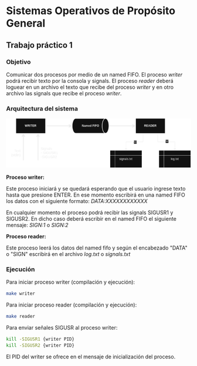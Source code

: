 
# Sistemas Operativos de Propósito General

## Trabajo práctico 1

### Objetivo
Comunicar dos procesos por medio de un named FIFO. El proceso *writer* podrá recibir texto por
la consola y signals. El proceso *reader* deberá loguear en un archivo el texto que recibe del
proceso *writer* y en otro archivo las signals que recibe el proceso *writer*.

### Arquitectura del sistema

![](imgs/tp1_arch.png)

**Proceso writer:**

Este proceso iniciará y se quedará esperando que el usuario ingrese texto hasta que presione ENTER.
En ese momento escribirá en una named FIFO los datos con el siguiente formato: *DATA:XXXXXXXXXXXX*

En cualquier momento el proceso podrá recibir las signals SIGUSR1 y SIGUSR2. En dicho caso deberá
escribir en el named FIFO el siguiente mensaje: *SIGN:1* o *SIGN:2*

**Proceso reader:**

Este proceso leerá los datos del named fifo y según el encabezado "DATA" o "SIGN" escribirá en el archivo *log.txt* o *signals.txt*

### Ejecución

Para iniciar proceso writer (compilación y ejecución):
```sh
make writer
```

Para iniciar proceso reader (compilación y ejecución):
```sh
make reader
```

Para enviar señales SIGUSR al proceso writer:
```sh
kill -SIGUSR1 {writer PID}
kill -SIGUSR2 {writer PID}
```

El PID del writer se ofrece en el mensaje de inicialización del proceso.
